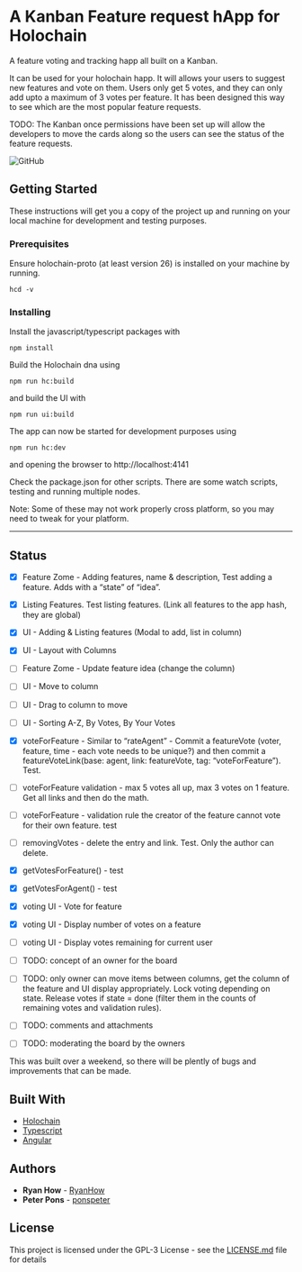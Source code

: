 # A Kanban Feature request hApp for Holochain

A feature voting and tracking happ all built on a Kanban. 

It can be used for your holochain happ. It will allows your users to suggest new features and vote on them. Users only get 5 votes, and they can only add upto a maximum of 3 votes per feature. It has been designed this way to see which are the most popular feature requests.

TODO: The Kanban once permissions have been set up will allow the developers to move the cards along so the users can see the status of the feature requests.

![GitHub](https://img.shields.io/github/license/holochain/hc-ts-template.svg)

## Getting Started

These instructions will get you a copy of the project up and running on your local machine for development and testing purposes. 

### Prerequisites

Ensure holochain-proto (at least version 26) is installed on your machine by running. 

```
hcd -v
```

### Installing

Install the javascript/typescript packages with

```
npm install
```
Build the Holochain dna using

```
npm run hc:build
```
and build the UI with
```
npm run ui:build
```

The app can now be started for development purposes using
```
npm run hc:dev
```
and opening the browser to http://localhost:4141 

Check the package.json for other scripts. There are some watch scripts, testing and running multiple nodes.

Note: Some of these may not work properly cross platform, so you may need to tweak for your platform.

-----

## Status

* [X] Feature Zome - Adding features, name & description, Test adding a feature. Adds with a “state” of “idea”.
* [X] Listing Features. Test listing features. (Link all features to the app hash, they are global)
* [X] UI - Adding & Listing features (Modal to add, list in column)
* [X] UI - Layout with Columns
* [ ] Feature Zome - Update feature idea (change the column)
* [ ] UI - Move to column
* [ ] UI - Drag to column to move
* [ ] UI - Sorting A-Z, By Votes, By Your Votes
* [X] voteForFeature - Similar to “rateAgent” - Commit a featureVote (voter, feature, time - each vote needs to be unique?) and then commit a featureVoteLink(base: agent, link: featureVote, tag: “voteForFeature”). Test.
* [ ] voteForFeature validation - max 5 votes all up, max 3 votes on 1 feature. Get all links and then do the math.
* [ ] voteForFeature - validation rule the creator of the feature cannot vote for their own feature. test
* [ ] removingVotes - delete the entry and link. Test. Only the author can delete.
* [X] getVotesForFeature() - test
* [X] getVotesForAgent() - test
* [X] voting UI - Vote for feature
* [X] voting UI - Display number of votes on a feature
* [ ] voting UI - Display votes remaining for current user
* [ ] TODO: concept of an owner for the board
* [ ] TODO: only owner can move items between columns, get the column of the feature and UI display appropriately. Lock voting depending on state. Release votes if state = done (filter them in the counts of remaining votes and validation rules).
* [ ] TODO: comments and attachments
* [ ] TODO: moderating the board by the owners


This was built over a weekend, so there will be plently of bugs and improvements that can be made.


## Built With

* [Holochain](https://github.com/holochain/holochain-proto)
* [Typescript](https://github.com/Microsoft/TypeScript)
* [Angular](https://angular.io/)

## Authors

* **Ryan How** - [RyanHow](https://github.com/RyanHow)
* **Peter Pons** - [ponspeter](https://github.com/ponspeter)

## License

This project is licensed under the GPL-3 License - see the [LICENSE.md](LICENSE.md) file for details

